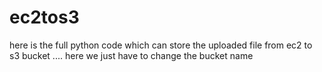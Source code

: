 # ec2tos3
here is the full python code which can store the uploaded  file from ec2 to s3 bucket .... here we just have to change the bucket name 
